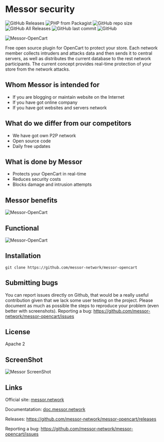 # Messor security
![GitHub Releases](https://img.shields.io/github/downloads/messor-network/messor-opencart/latest/total) 
![PHP from Packagist](https://img.shields.io/packagist/php-v/wwood-dev/messor) 
![GitHub repo size](https://img.shields.io/github/repo-size/messor-network/messor-opencart) 
![GitHub All Releases](https://img.shields.io/github/downloads/messor-network/messor-opencart/total) 
![GitHub last commit](https://img.shields.io/github/last-commit/messor-network/messor-opencart) ![GitHub](https://img.shields.io/github/license/messor-network/messor-opencart)

![Messor-OpenCart](https://s3.dropmefiles.top/ua/i/e8792705b5cea2f03388f86885f645a3/1cda9e3ead7c683d2e6143ccee300b56)

Free open source plugin for OpenCart to protect your store.
Each network member collects intruders and attacks data and then sends it to central servers, as well as distributes the current database to the rest network participants.
The current concept provides real-time protection of your store from the network attacks.



## Whom Messor is intended for ##
+ If you are blogging or maintain website on the Internet
+ If you have got online company
+ If you have got websites and servers network



## What do we differ from our competitors ##

+ We have got own P2P network
+ Open source code
+ Daily free updates



## What is done by Messor ##

+ Protects your OpenCart in real-time
+ Reduces security costs
+ Blocks damage and intrusion attempts



## Messor benefits ##

![Messor-OpenCart](https://messor.network/images/github/opencart/services.png)



## Functional ##
![Messor-OpenCart](https://messor.network/images/github/opencart/services2.png)



## Installation
```shell
git clone https://github.com/messor-network/messor-opencart
```



## Submitting bugs
You can report issues directly on Github, that would be a really useful contribution given that we lack some user testing on the project. 
Please document as much as possible the steps to reproduce your problem (even better with screenshots).
Reporting a bug: <https://github.com/messor-network/messor-opencart/issues>



## License
Apache 2


## ScreenShot
![Messor ScreenShot](https://messor.network/images/github/opencart/screenshot.gif)



## Links
Official site:   [messor.network](https://messor.network/)



Documentatation: [doc.messor.network](https://doc.messor.network/)



Releases:        <https://github.com/messor-network/messor-opencart/releases>



Reporting a bug: <https://github.com/messor-network/messor-opencart/issues>
